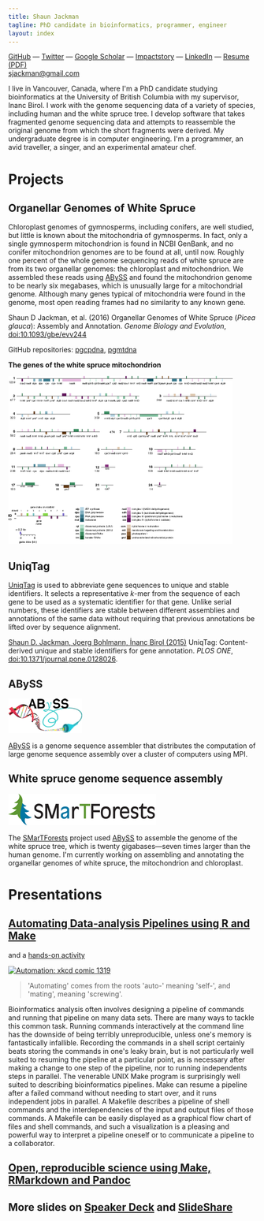 ```yaml
---
title: Shaun Jackman
tagline: PhD candidate in bioinformatics, programmer, engineer
layout: index
---
```


[GitHub](https://github.com/sjackman)
— [Twitter](http://twitter.com/sjackman)
— [Google Scholar](http://scholar.google.ca/citations?user=wFl3qXAAAAAJ)
— [Impactstory](https://impactstory.org/sjackman)
— [LinkedIn](http://www.linkedin.com/in/sjackman)
— [Resume](http://sjackman.ca/resume)
  [(PDF)](https://www.dropbox.com/s/d7mdj806squlmwz/Shaun%20Jackman.pdf)  
<sjackman@gmail.com>

I live in Vancouver, Canada, where I'm a PhD candidate studying bioinformatics at
the University of British Columbia with my supervisor, Inanc Birol. I work
with the genome sequencing data of a variety of species, including human and
the white spruce tree. I develop software that takes fragmented genome
sequencing data and attempts to reassemble the original genome from which the
short fragments were derived. My undergraduate degree is in computer
engineering. I'm a programmer, an avid traveller, a singer, and an experimental
amateur chef.

Projects
========

Organellar Genomes of White Spruce
----------------------------------

Chloroplast genomes of gymnosperms, including conifers, are well studied, but little is known about the mitochondria of gymnosperms. In fact, only a single gymnosperm mitochondrion is found in NCBI GenBank, and no conifer mitochondrion genomes are to be found at all, until now. Roughly one percent of the whole genome sequencing reads of white spruce are from its two organellar genomes: the chloroplast and mitochondrion. We assembled these reads using [ABySS][] and found the mitochondrion genome to be nearly six megabases, which is unusually large for a mitochondrial genome. Although many genes typical of mitochondria were found in the genome, most open reading frames had no similarity to any known gene.

Shaun D Jackman, et al. (2016)
Organellar Genomes of White Spruce (*Picea glauca*): Assembly and Annotation.
*Genome Biology and Evolution*, [doi:10.1093/gbe/evv244](http://gbe.oxfordjournals.org/content/8/1/29)

GitHub repositories: [pgcpdna](https://github.com/sjackman/pgcpdna), [pgmtdna](https://github.com/sjackman/pgmtdna)

**The genes of the white spruce mitochondrion**

[![White spruce mitochondrial genes](images/pgmt-genes.png)](http://gbe.oxfordjournals.org/content/8/1/29/F2.expansion.html)

UniqTag
-------

[UniqTag][] is used to abbreviate gene sequences to unique and stable
identifiers. It selects a representative *k*-mer from the sequence of each gene
to be used as a systematic identifier for that gene. Unlike serial numbers,
these identifiers are stable between different assemblies and annotations of
the same data without requiring that previous annotations be lifted over by
sequence alignment.

[Shaun D. Jackman, Joerg Bohlmann, İnanç Birol (2015)][uniqtag-paper]
UniqTag: Content-derived unique and stable identifiers for gene annotation.
*PLOS ONE*, [doi:10.1371/journal.pone.0128026](http://dx.doi.org/10.1371/journal.pone.0128026).

[UniqTag]: https://github.com/sjackman/uniqtag
[uniqtag-paper]: https://github.com/sjackman/uniqtag-paper

ABySS
-----

![ABySS](abyss.png)

[ABySS][] is a genome sequence assembler that distributes the computation of
large genome sequence assembly over a cluster of computers using MPI.

[ABySS]: https://github.com/bcgsc/abyss

White spruce genome sequence assembly
-------------------------------------

![SMarTForests](smartforests.png)

The [SMarTForests][] project used [ABySS][] to assemble the genome of the white
spruce tree, which is twenty gigabases&mdash;seven times larger than the human
genome. I'm currently working on assembling and annotating the organellar
genomes of white spruce, the mitochondrion and chloroplast.

[SMarTForests]: http://www.smartforests.ca/

Presentations
================================================================================

## [Automating Data-analysis Pipelines using R and Make](http://stat545-ubc.github.io/automation01_slides/)

and a [hands-on activity](http://stat545-ubc.github.io/automation04_make-activity.html)

[![Automation: xkcd comic 1319](https://imgs.xkcd.com/comics/automation.png)](http://xkcd.com/1319/)

> 'Automating' comes from the roots 'auto-' meaning 'self-', and 'mating', meaning 'screwing'.

Bioinformatics analysis often involves designing a pipeline of commands and running that pipeline on many data sets. There are many ways to tackle this common task. Running commands interactively at the command line has the downside of being terribly unreproducible, unless one's memory is fantastically infallible. Recording the commands in a shell script certainly beats storing the commands in one's leaky brain, but is not particularly well suited to resuming the pipeline at a particular point, as is necessary after making a change to one step of the pipeline, nor to running independents steps in parallel. The venerable UNIX Make program is surprisingly well suited to describing bioinformatics pipelines. Make can resume a pipeline after a failed command without needing to start over, and it runs independent jobs in parallel. A Makefile describes a pipeline of shell commands and the interdependencies of the input and output files of those commands. A Makefile can be easily displayed as a graphical flow chart of files and shell commands, and such a visualization is a pleasing and powerful way to interpret a pipeline oneself or to communicate a pipeline to a collaborator.

## [Open, reproducible science using Make, RMarkdown and Pandoc](http://sjackman.github.io/open-science/)

## More slides on [Speaker Deck][] and [SlideShare][]

[SlideShare]: http://www.slideshare.net/shaunjackman
[Speaker Deck]: https://speakerdeck.com/sjackman
